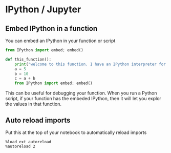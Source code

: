 # IPython / Jupyter

## Embed IPython in a function

You can embed an IPython in your function or script

```python
from IPython import embed; embed()
```

```python
def this_function():
    print("welcome to this function. I have an IPython interpreter for you...")
    a = 5
    b = 10
    c = a + b
    from IPython import embed; embed()
```

This can be useful for debugging your function. When you run a Python script, if your function has the embeded IPython, then it will let you explor the values in that function.

## Auto reload imports

Put this at the top of your notebook to automatically reload imports
```
%load_ext autoreload
%autoreload 2
```
